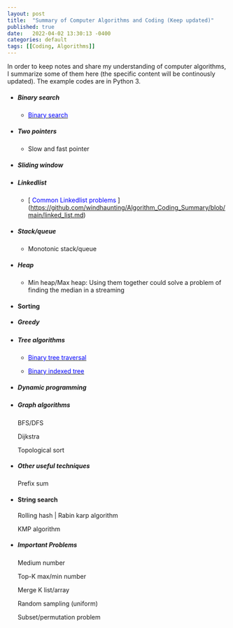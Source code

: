 ```yaml
---
layout: post
title:  "Summary of Computer Algorithms and Coding (Keep updated)"
published: true
date:   2022-04-02 13:30:13 -0400
categories: default
tags: [[Coding, Algorithms]]
---
```

In order to keep notes and share my understanding of computer algorithms, I summarize some of them here (the specific content will be continously updated). The example codes are in Python 3.
 
 
 * ##### Binary search
     * [<span style="color:blue;"> Binary search </span>](https://github.com/windhaunting/Algorithm_Coding_Summary/blob/main/binary_search.md)

 * #####  Two pointers
     * Slow and fast pointer


 * #####  Sliding window


 * ##### Linkedlist
     * [<span style="color:blue;"> Common Linkedlist problems </span>] (https://github.com/windhaunting/Algorithm_Coding_Summary/blob/main/linked_list.md)


 * ##### Stack/queue 
     * Monotonic stack/queue 

 * ##### Heap
     * Min heap/Max heap: Using them together could solve a problem of finding the median in a streaming

* #### Sorting


 * ##### Greedy


 * ##### Tree algorithms
     * [<span style="color:blue;"> Binary tree traversal </span>](https://github.com/windhaunting/Algorithm_Coding_Summary/blob/main/tree_traversal.md)

     * [<span style="color:blue;"> Binary indexed tree</span>](https://github.com/windhaunting/Algorithm_Coding_Summary/blob/main/binary_indexed_tree.md)


* ##### Dynamic programming


* ##### Graph algorithms

  BFS/DFS

  Dijkstra

  Topological sort


* ##### Other useful techniques

  Prefix sum 

* #### String search
  Rolling hash | Rabin karp algorithm

  KMP algorithm

* ##### Important Problems

  Medium number

  Top-K max/min number

  Merge K list/array

  Random sampling (uniform)

  Subset/permutation problem

